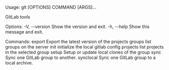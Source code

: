 Usage: glt [OPTIONS] COMMAND [ARGS]...

  GitLab tools

Options:
  -V, --version  Show the version and exit.
  -h, --help     Show this message and exit.

Commands:
  export     Export the latest version of the projects
  groups     list groups on the server
  init       initialize the local gitlab config
  projects   list projects in the selected group
  setup      Setup or update local clones of the group
  sync       Sync one GitLab group to another.
  synclocal  Sync one GitLab group to a local archive.
